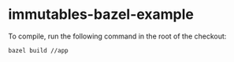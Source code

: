 # immutables-bazel-example

To compile, run the following command in the root of the checkout:
```
bazel build //app
```
